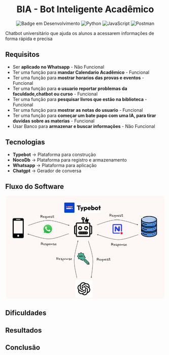 <h1 align="center">BIA - Bot Inteligente Acadêmico</h1>

<div align="center">

![Badge em Desenvolvimento](http://img.shields.io/static/v1?label=STATUS&message=EM%20DESENVOLVIMENTO&color=GREEN&style=for-the-badge)
![Python](https://img.shields.io/badge/Python-3776AB?style=for-the-badge&logo=python&logoColor=white)
![JavaScript](https://img.shields.io/badge/JavaScript-323330?style=for-the-badge&logo=javascript&logoColor=F7DF1E)
![Postman](https://img.shields.io/badge/Postman-FF6C37.svg?style=for-the-badge&logo=Postman&logoColor=white)

</div>

Chatbot universitário que ajuda os alunos a acessarem informações de forma rápida e precisa

## Requisitos
 
- Ser **aplicado no Whatsapp** - Não Funcional
- Ter uma função para **mandar Calendario Acadêmico** - Funcional
- Ter uma função para **mostrar horarios das provas e eventos** - Funcional
- Ter uma função para **o usuario reportar problemas da faculdade,chatbot ou curso** - Funcional
- Ter uma função para **pesquisar livros que estão na biblioteca** - Funcional
- Ter uma função para **mostrar as notas do usuario** - Funcional
- Ter uma função para **começar um bate papo com uma IA, para tirar duvidas sobre as materias** - Funcional
- Usar Banco para **armazenar e buscar informações** - Não Funcional

## Tecnologias

- **Typebot** -> Plataforma para construção
- **NocoDb** -> Plataforma para registro e armazenamento
- **Whatsapp** -> Plataforma para aplicação
- **Chatgpt** -> Gerador de conversa

## Fluxo do Software

<div align="center">
  
<img src="./ilustration.png" alt="Descrição da Imagem" width="500">

</div>

## Dificuldades


## Resultados


## Conclusão




